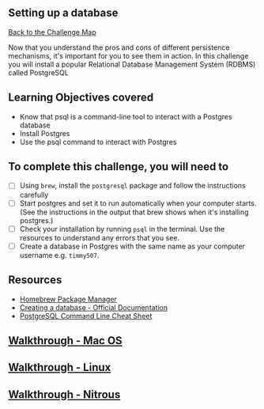 ## Setting up a database

[Back to the Challenge Map](00_challenge_map.md)

Now that you understand the pros and cons of different persistence mechanisms, it's important for you to see them in action. In this challenge you will install a popular Relational Database Management System (RDBMS) called PostgreSQL

## Learning Objectives covered

* Know that psql is a command-line tool to interact with a Postgres database
* Install Postgres
* Use the psql command to interact with Postgres

## To complete this challenge, you will need to

- [ ] Using `brew`, install the `postgresql` package and follow the instructions carefully
- [ ] Start postgres and set it to run automatically when your computer starts. (See the instructions in the output that brew shows when it's installing postgres.)
- [ ] Check your installation by running `psql` in the terminal. Use the resources to understand any errors that you see.
- [ ] Create a database in Postgres with the same name as your computer username e.g. `timmy507`.

## Resources

* [Homebrew Package Manager](http://brew.sh/)
* [Creating a database - Official Documentation](http://www.postgresql.org/docs/9.5/static/tutorial-createdb.html)
* [PostgreSQL Command Line Cheat Sheet](http://blog.jasonmeridth.com/posts/postgresql-command-line-cheat-sheet/)

## [Walkthrough - Mac OS](walkthroughs/03_mac.md)
## [Walkthrough - Linux](walkthroughs/03_linux.md)
## [Walkthrough - Nitrous](walkthroughs/03_nitrous.md)
